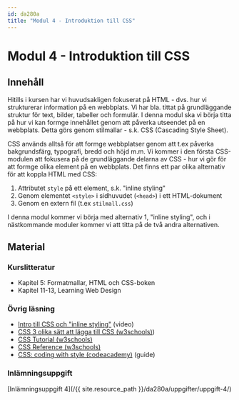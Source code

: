 ```yaml
---
id: da280a
title: "Modul 4 - Introduktion till CSS"
---
```


# Modul 4 - Introduktion till CSS

## Innehåll

Hitills i kursen har vi huvudsakligen fokuserat på HTML - dvs. hur vi strukturerar information på en webbplats. Vi har bla. tittat på grundläggande struktur för text, bilder, tabeller och formulär. I denna modul ska vi börja titta på hur vi kan formge innehållet genom att påverka utseendet på en webbplats. Detta görs genom stilmallar - s.k. CSS (Cascading Style Sheet).

CSS används alltså för att formge webbplatser genom att t.ex påverka bakgrundsfärg, typografi, bredd och höjd m.m. Vi kommer i den första CSS-modulen att fokusera på de grundläggande delarna av CSS - hur vi gör för att formge olika element på en webbplats. Det finns ett par olika alternativ för att koppla HTML med CSS:

1. Attributet `style` på ett element, s.k. "inline styling"
2. Genom elementet `<style>` i sidhuvudet (`<head>`) i ett HTML-dokument
3. Genom en extern fil (t.ex `stilmall.css`)

I denna modul kommer vi börja med alternativ 1, "inline styling", och i nästkommande moduler kommer vi att titta på de två andra alternativen.

## Material

### Kurslitteratur

* Kapitel 5: Formatmallar, HTML och CSS-boken
* Kapitel 11-13, Learning Web Design

### Övrig läsning

* [Intro till CSS och "inline styling"](https://youtu.be/yfoY53QXEnI?si=rFkdeXCRJk1Pawmw) (video)
* [CSS 3 olika sätt att lägga till CSS (w3schools)](https://www.w3schools.com/css/css_howto.asp))
* [CSS Tutorial (w3schools)](http://www.w3schools.com/css/)
* [CSS Reference (w3schools)](http://www.w3schools.com/cssref/default.asp)
* [CSS: coding with style (codeacademy)](https://www.codecademy.com/resources/docs/css) (guide)

### Inlämningsuppgift

[Inlämningsuppgift 4](/{{ site.resource_path }}/da280a/uppgifter/uppgift-4/)
